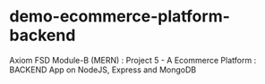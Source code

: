# demo-ecommerce-platform-backend
Axiom FSD Module-B (MERN) : Project 5 - A Ecommerce Platform : BACKEND App on NodeJS, Express and MongoDB
